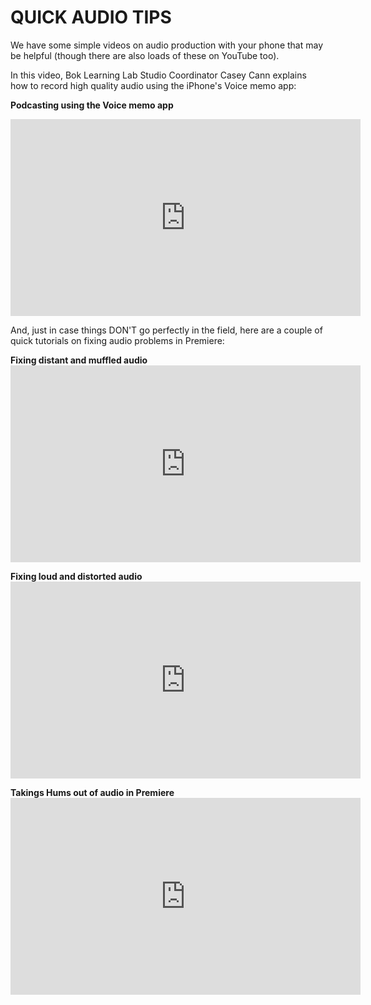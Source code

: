 # QUICK AUDIO TIPS ##

We have some simple videos on audio production with your phone that may be helpful (though there are also loads of these on YouTube too).

In this video, Bok Learning Lab Studio Coordinator Casey Cann explains how to record high quality audio using the iPhone's Voice memo app:

**Podcasting using the Voice memo app**
<iframe width="560" height="315" src="https://www.youtube.com/embed/LeGq-5SYqXQ" frameborder="0" allow="accelerometer; autoplay; clipboard-write; encrypted-media; gyroscope; picture-in-picture" allowfullscreen></iframe>

And, just in case things DON'T go perfectly in the field, here are a couple of quick tutorials on fixing audio problems in Premiere:

**Fixing distant and muffled audio** <iframe width="560" height="315" src="https://www.youtube.com/embed/nbgopG86zm8" frameborder="0" allow="accelerometer; autoplay; clipboard-write; encrypted-media; gyroscope; picture-in-picture" allowfullscreen></iframe>

**Fixing loud and distorted audio** <iframe width="560" height="315" src="https://www.youtube.com/embed/r2m6qmv9DYM" frameborder="0" allow="accelerometer; autoplay; clipboard-write; encrypted-media; gyroscope; picture-in-picture" allowfullscreen></iframe>

**Takings Hums out of audio in Premiere**<iframe width="560" height="315" src="https://www.youtube.com/embed/U2-zdBGoGxM" frameborder="0" allow="accelerometer; autoplay; clipboard-write; encrypted-media; gyroscope; picture-in-picture" allowfullscreen></iframe>

